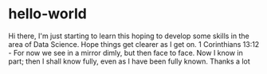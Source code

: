 # hello-world
Hi there,
I'm just starting to learn this hoping to develop some skills in the area of Data Science.
Hope things get clearer as I get on. 1 Corinthians 13:12 - For now we see in a mirror dimly, but then face to face. Now I know in part; then I shall know fully, even as I have been fully known.
Thanks a lot

